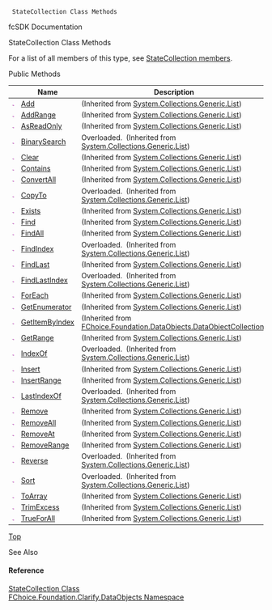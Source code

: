﻿     StateCollection Class Methods                                                   

fcSDK Documentation

StateCollection Class Methods

For a list of all members of this type, see [StateCollection members](fcSDK~FChoice.Foundation.Clarify.DataObjects.StateCollection_members.md).

Public Methods

|   | Name | Description |
| --- | --- | --- |
| ![Public Method](dotnetimages/publicMethod.png) | [Add](#) | (Inherited from [System.Collections.Generic.List<StateProvince>](#)) |
| ![Public Method](dotnetimages/publicMethod.png) | [AddRange](#) | (Inherited from [System.Collections.Generic.List<StateProvince>](#)) |
| ![Public Method](dotnetimages/publicMethod.png) | [AsReadOnly](#) | (Inherited from [System.Collections.Generic.List<StateProvince>](#)) |
| ![Public Method](dotnetimages/publicMethod.png) | [BinarySearch](#) | Overloaded.  (Inherited from [System.Collections.Generic.List<StateProvince>](#)) |
| ![Public Method](dotnetimages/publicMethod.png) | [Clear](#) | (Inherited from [System.Collections.Generic.List<StateProvince>](#)) |
| ![Public Method](dotnetimages/publicMethod.png) | [Contains](#) | (Inherited from [System.Collections.Generic.List<StateProvince>](#)) |
| ![Public Method](dotnetimages/publicMethod.png) | [ConvertAll](#) | (Inherited from [System.Collections.Generic.List<StateProvince>](#)) |
| ![Public Method](dotnetimages/publicMethod.png) | [CopyTo](#) | Overloaded.  (Inherited from [System.Collections.Generic.List<StateProvince>](#)) |
| ![Public Method](dotnetimages/publicMethod.png) | [Exists](#) | (Inherited from [System.Collections.Generic.List<StateProvince>](#)) |
| ![Public Method](dotnetimages/publicMethod.png) | [Find](#) | (Inherited from [System.Collections.Generic.List<StateProvince>](#)) |
| ![Public Method](dotnetimages/publicMethod.png) | [FindAll](#) | (Inherited from [System.Collections.Generic.List<StateProvince>](#)) |
| ![Public Method](dotnetimages/publicMethod.png) | [FindIndex](#) | Overloaded.  (Inherited from [System.Collections.Generic.List<StateProvince>](#)) |
| ![Public Method](dotnetimages/publicMethod.png) | [FindLast](#) | (Inherited from [System.Collections.Generic.List<StateProvince>](#)) |
| ![Public Method](dotnetimages/publicMethod.png) | [FindLastIndex](#) | Overloaded.  (Inherited from [System.Collections.Generic.List<StateProvince>](#)) |
| ![Public Method](dotnetimages/publicMethod.png) | [ForEach](#) | (Inherited from [System.Collections.Generic.List<StateProvince>](#)) |
| ![Public Method](dotnetimages/publicMethod.png) | [GetEnumerator](#) | (Inherited from [System.Collections.Generic.List<StateProvince>](#)) |
| ![Public Method](dotnetimages/publicMethod.png) | [GetItemByIndex](fcSDK~FChoice.Foundation.DataObjects.DataObjectCollection`1~GetItemByIndex.md) | (Inherited from [FChoice.Foundation.DataObjects.DataObjectCollection<StateProvince>](fcSDK~FChoice.Foundation.DataObjects.DataObjectCollection`1.md)) |
| ![Public Method](dotnetimages/publicMethod.png) | [GetRange](#) | (Inherited from [System.Collections.Generic.List<StateProvince>](#)) |
| ![Public Method](dotnetimages/publicMethod.png) | [IndexOf](#) | Overloaded.  (Inherited from [System.Collections.Generic.List<StateProvince>](#)) |
| ![Public Method](dotnetimages/publicMethod.png) | [Insert](#) | (Inherited from [System.Collections.Generic.List<StateProvince>](#)) |
| ![Public Method](dotnetimages/publicMethod.png) | [InsertRange](#) | (Inherited from [System.Collections.Generic.List<StateProvince>](#)) |
| ![Public Method](dotnetimages/publicMethod.png) | [LastIndexOf](#) | Overloaded.  (Inherited from [System.Collections.Generic.List<StateProvince>](#)) |
| ![Public Method](dotnetimages/publicMethod.png) | [Remove](#) | (Inherited from [System.Collections.Generic.List<StateProvince>](#)) |
| ![Public Method](dotnetimages/publicMethod.png) | [RemoveAll](#) | (Inherited from [System.Collections.Generic.List<StateProvince>](#)) |
| ![Public Method](dotnetimages/publicMethod.png) | [RemoveAt](#) | (Inherited from [System.Collections.Generic.List<StateProvince>](#)) |
| ![Public Method](dotnetimages/publicMethod.png) | [RemoveRange](#) | (Inherited from [System.Collections.Generic.List<StateProvince>](#)) |
| ![Public Method](dotnetimages/publicMethod.png) | [Reverse](#) | Overloaded.  (Inherited from [System.Collections.Generic.List<StateProvince>](#)) |
| ![Public Method](dotnetimages/publicMethod.png) | [Sort](#) | Overloaded.  (Inherited from [System.Collections.Generic.List<StateProvince>](#)) |
| ![Public Method](dotnetimages/publicMethod.png) | [ToArray](#) | (Inherited from [System.Collections.Generic.List<StateProvince>](#)) |
| ![Public Method](dotnetimages/publicMethod.png) | [TrimExcess](#) | (Inherited from [System.Collections.Generic.List<StateProvince>](#)) |
| ![Public Method](dotnetimages/publicMethod.png) | [TrueForAll](#) | (Inherited from [System.Collections.Generic.List<StateProvince>](#)) |

[Top](#top)

See Also

#### Reference

[StateCollection Class](fcSDK~FChoice.Foundation.Clarify.DataObjects.StateCollection.md)  
[FChoice.Foundation.Clarify.DataObjects Namespace](fcSDK~FChoice.Foundation.Clarify.DataObjects_namespace.md)